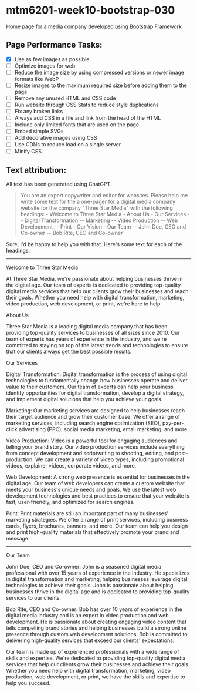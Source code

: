 # mtm6201-week10-bootstrap-030
Home page for a media company developed using Bootstrap Framework

## Page Performance Tasks:
- [x] Use as few images as possible
- [ ] Optimize images for web
- [ ] Reduce the image size by using compressed versions or newer image formats like WebP
- [ ] Resize images to the maximum required size before adding them to the page
- [ ] Remove any unused HTML and CSS code
- [ ] Run website through CSS Stats to reduce style duplications
- [ ] Fix any broken links
- [ ] Always add CSS in a file and link from the head of the HTML
- [ ] Include only limited fonts that are used on the page
- [ ] Embed simple SVGs
- [ ] Add decorative images using CSS
- [ ] Use CDNs to reduce load on a single server
- [ ] Minify CSS
## Text attribution:
All text has been generated using ChatGPT.




> You are an expert copywriter and editor for websites. Please help me write some text for the a one-pager for a digital media company website for the company "Three Star Media" with the following headings: - Welcome to Three Star Media - About Us - Our Services -- Digital Transformation -- Marketing -- Video Production -- Web Development -- Print - Our Vision - Our Team -- John Doe, CEO and Co-owner -- Bob Rite, CEO and Co-owner

Sure, I'd be happy to help you with that. Here's some text for each of the headings:

---

Welcome to Three Star Media

At Three Star Media, we're passionate about helping businesses thrive in the digital age. Our team of experts is dedicated to providing top-quality digital media services that help our clients grow their businesses and reach their goals. Whether you need help with digital transformation, marketing, video production, web development, or print, we're here to help.

About Us

Three Star Media is a leading digital media company that has been providing top-quality services to businesses of all sizes since 2010. Our team of experts has years of experience in the industry, and we're committed to staying on top of the latest trends and technologies to ensure that our clients always get the best possible results.

Our Services

Digital Transformation: Digital transformation is the process of using digital technologies to fundamentally change how businesses operate and deliver value to their customers. Our team of experts can help your business identify opportunities for digital transformation, develop a digital strategy, and implement digital solutions that help you achieve your goals.

Marketing: Our marketing services are designed to help businesses reach their target audience and grow their customer base. We offer a range of marketing services, including search engine optimization (SEO), pay-per-click advertising (PPC), social media marketing, email marketing, and more.

Video Production: Video is a powerful tool for engaging audiences and telling your brand story. Our video production services include everything from concept development and scriptwriting to shooting, editing, and post-production. We can create a variety of video types, including promotional videos, explainer videos, corporate videos, and more.

Web Development: A strong web presence is essential for businesses in the digital age. Our team of web developers can create a custom website that meets your business's unique needs and goals. We use the latest web development technologies and best practices to ensure that your website is fast, user-friendly, and optimized for search engines.

Print: Print materials are still an important part of many businesses' marketing strategies. We offer a range of print services, including business cards, flyers, brochures, banners, and more. Our team can help you design and print high-quality materials that effectively promote your brand and message.

---

Our Team

John Doe, CEO and Co-owner: John is a seasoned digital media professional with over 15 years of experience in the industry. He specializes in digital transformation and marketing, helping businesses leverage digital technologies to achieve their goals. John is passionate about helping businesses thrive in the digital age and is dedicated to providing top-quality services to our clients.

Bob Rite, CEO and Co-owner: Bob has over 10 years of experience in the digital media industry and is an expert in video production and web development. He is passionate about creating engaging video content that tells compelling brand stories and helping businesses build a strong online presence through custom web development solutions. Bob is committed to delivering high-quality services that exceed our clients' expectations.

Our team is made up of experienced professionals with a wide range of skills and expertise. We're dedicated to providing top-quality digital media services that help our clients grow their businesses and achieve their goals. Whether you need help with digital transformation, marketing, video production, web development, or print, we have the skills and expertise to help you succeed.